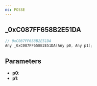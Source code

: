 ```yaml
---
ns: POSSE
---
```

## _0xC087FF658B2E51DA

```c
// 0xC087FF658B2E51DA
Any _0xC087FF658B2E51DA(Any p0, Any p1);
```

## Parameters
* **p0**:
* **p1**:

